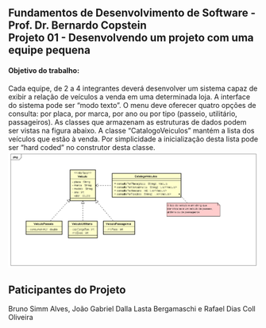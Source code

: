 <h2>Fundamentos de Desenvolvimento de Software - Prof. Dr. Bernardo Copstein
<br/>Projeto 01 - Desenvolvendo um projeto com uma equipe pequena</h2>

<h4>Objetivo do trabalho:</h4>
Cada equipe, de 2 a 4 integrantes deverá desenvolver um sistema capaz de exibir a relação de veículos a venda em uma determinada loja. A interface do sistema pode ser “modo texto”. 
O menu deve oferecer quatro opções de consulta: por placa, por marca, por ano ou por tipo (passeio, utilitário, passageiros). As classes que armazenam as estruturas de dados podem ser vistas na figura abaixo.
A classe “CatalogoVeiculos” mantém a lista dos veículos que estão à venda. Por simplicidade a inicialização desta lista pode ser “hard coded” no construtor desta classe.

<img src="DiagramaClasses/DiagramaClasses.png" alt="Diagrama de Classes">

## Paticipantes do Projeto
Bruno Simm Alves, João Gabriel Dalla Lasta Bergamaschi e Rafael Dias Coll Oliveira
